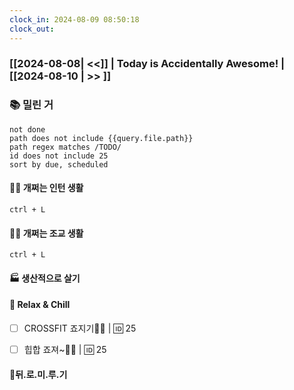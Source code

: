 ```yaml
---
clock_in: 2024-08-09 08:50:18
clock_out: 
---
```

### [[2024-08-08| <<]] | **Today is Accidentally Awesome!** | [[2024-08-10 | >> ]]

### 📚 밀린 거
```tasks
not done 
path does not include {{query.file.path}}
path regex matches /TODO/
id does not include 25
sort by due, scheduled
```

#### 🤦‍♂️ 개쩌는 인턴 생활
`ctrl + L`

#### 👨‍🏫 개쩌는 조교 생활
`ctrl + L`

#### 🏭 생산적으로 살기

#### 🍻 Relax & Chill 
- [ ] CROSSFIT 죠지기🏋️‍♀️ | 🆔 25
- [ ] 힙합 죠져~🤸‍♂️ | 🆔 25


#### 💨뒤.로.미.루.기

